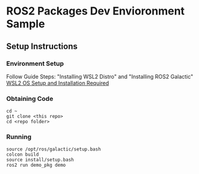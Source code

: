 # ROS2 Packages Dev Envioronment Sample

## Setup Instructions
### Environment Setup
Follow Guide Steps: "Installing WSL2 Distro" and "Installing ROS2 Galactic"
[WSL2 OS Setup and Installation Required]()

### Obtaining Code
```console
cd ~
git clone <this repo>
cd <repo folder>
```

### Running
```console
source /opt/ros/galactic/setup.bash
colcon build
source install/setup.bash
ros2 run demo_pkg demo
```